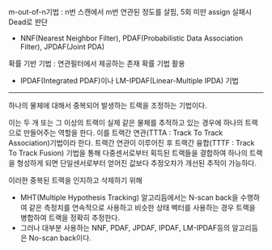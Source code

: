 m-out-of-n기법 : n번 스캔에서 m번 연관된 정도를 살핌, 5회 미만 assign 실패시 Dead로 판단
- NNF(Nearest Neighbor Filter), PDAF(Probabilistic Data Association Filter), JPDAF(Joint PDA)


확률 기반 기법 : 연관필터에서 제공하는 존재 확률 기법 활용 
- IPDAF(Integrated PDAF)이나 LM-IPDAF(Linear-Multiple IPDA) 기법


---


하나의 물체에 대해서 중복되어 발생하는 트랙을 조정하는 기법이다.

이는 두 개 또는 그 이상의 트랙이 실제 같은 물체를 추적하고 있는 경우에 하나의 트랙으로 만들어주는 역할을 한다. 
이를 트랙간 연관(TTTA : Track To Track Association)기법이라 한다. 트랙간 연관이 이루어진 후 트랙간 융합(TTTF : Track To Track Fusion) 기법을 통해 다중센서로부터 획득된 트랙들을 결합하여 하나의 트랙을 형성하게 되면 단일센서로부터 얻어진 값보다 추정오차가 개선된 추적이 가능하다.

이러한 중복된 트랙을 인지하고 삭제하기 위해 
- MHT(Multiple Hypothesis Tracking) 알고리듬에서는 N-scan back을 수행하여 같은 측정치를 연속적으로 사용하고 비슷한 상태 벡터를 사용하는 경우 트랙을 병합하여 트랙을 정확히 추정한다. 
- 그러나 대부분 사용하는 NNF, PDAF, JPDAF, IPDAF, LM-IPDAF등의 알고리듬은 No-scan back이다. 



